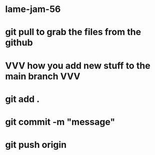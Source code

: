 # lame-jam-56
# git pull to grab the files from the github
# VVV how you add new stuff to the main branch VVV
# git add .
# git commit -m "message"
# git push origin